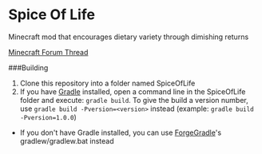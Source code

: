 Spice Of Life
=============

Minecraft mod that encourages dietary variety through dimishing returns

[Minecraft Forum Thread]()

###Building

1. Clone this repository into a folder named SpiceOfLife
3. If you have [Gradle](http://www.gradle.org/) installed, open a command line in the SpiceOfLife folder and execute: ```gradle build```. To give the build a version number, use ```gradle build -Pversion=<version>``` instead (example: ```gradle build -Pversion=1.0.0```)
 * If you don't have Gradle installed, you can use [ForgeGradle](http://www.minecraftforge.net/forum/index.php?topic=14048.0)'s gradlew/gradlew.bat instead